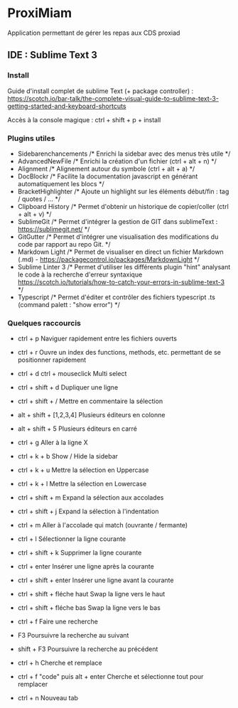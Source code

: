 # ProxiMiam
Application permettant de gérer les repas aux CDS proxiad


## IDE : Sublime Text 3

### Install

Guide d'install complet de sublime Text (+ package controller) : 
https://scotch.io/bar-talk/the-complete-visual-guide-to-sublime-text-3-getting-started-and-keyboard-shortcuts

Accès à la console magique : ctrl + shift + p + install

### Plugins utiles

 * Sidebarenchancements		/* Enrichi la sidebar avec des menus très utile */
 * AdvancedNewFile				/* Enrichi la création d'un fichier (ctrl + alt + n) */
 * Alignment  					/* Alignement autour du symbole (ctrl + alt + a) */
 * DocBlockr 					/* Facilite la documentation javascript en générant automatiquement les blocs */
 * BracketHighlighter			/* Ajoute un highlight sur les éléments début/fin : tag / quotes / ... */
 * Clipboard History			/* Permet d'obtenir un historique de copier/coller (ctrl + alt + v) */
 * SublimeGit					/* Permet d'intégrer la gestion de GIT dans sublimeText : https://sublimegit.net/ */
 * GitGutter					/* Permet d'intégrer une visualisation des modifications du code par rapport au repo Git. */
 * Markdown Light				/* Permet de visualiser en direct un fichier Markdown (.md) - https://packagecontrol.io/packages/MarkdownLight */
 * Sublime Linter 3			/* Permet d'utiliser les différents plugin "hint" analysant le code à la recherche d'erreur syntaxique https://scotch.io/tutorials/how-to-catch-your-errors-in-sublime-text-3 */
 * Typescript                   /* Permet d'éditer et contrôler des fichiers typescript .ts (command palett : "show error") */

### Quelques raccourcis

 * ctrl + p 									Naviguer rapidement entre les fichiers ouverts 
 * ctrl + r 									Ouvre un index des functions, methods, etc. permettant de se positionner rapidement
 * ctrl + d 			ctrl + mouseclick		Multi select
 * ctrl + shift + d 							Dupliquer une ligne
 * ctrl + shift + /							Mettre en commentaire la sélection
 * alt + shift + [1,2,3,4] 					Plusieurs éditeurs en colonne
 * alt + shift + 5 							Plusieurs éditeurs en carré
 * ctrl + g 									Aller à la ligne X
 * ctrl + k + b 								Show / Hide la sidebar
 * ctrl + k + u 								Mettre la sélection en Uppercase
 * ctrl + k + l 								Mettre la sélection en Lowercase

 * ctrl + shift + m 							Expand la sélection aux accolades
 * ctrl + shift + j 							Expand la sélection à l'indentation
 * ctrl + m 									Aller à l'accolade qui match (ouvrante / fermante)

 * ctrl + l 									Sélectionner la ligne courante
 * ctrl + shift + k							Supprimer la ligne courante
 * ctrl + enter 								Insérer une ligne après la courante
 * ctrl + shift + enter 						Insérer une ligne avant la courante
 * ctrl + shift + fléche haut					Swap la ligne vers le haut
 * ctrl + shift + fléche bas					Swap la ligne vers le bas

 * ctrl + f 									Faire une recherche
 * F3											Poursuivre la recherche au suivant
 * shift + F3									Poursuivre la recherche au précédent
 * ctrl + h 									Cherche et remplace
 * ctrl + f  "code" puis alt + enter 			Cherche et sélectionne tout pour remplacer

 * ctrl + n 									Nouveau tab




